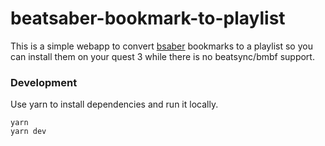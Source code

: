 # beatsaber-bookmark-to-playlist

This is a simple webapp to convert [bsaber](https://bsaber.com/) bookmarks to a playlist so you can install them on your quest 3 while there is no beatsync/bmbf support.

### Development

Use yarn to install dependencies and run it locally.

```
yarn
yarn dev
```
